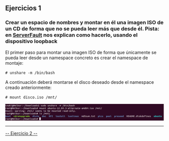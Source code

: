 ## Ejercicios 1

### Crear un espacio de nombres y montar en él una imagen ISO de un CD de forma que no se pueda leer más que desde él. Pista: en [ServerFault](http://serverfault.com/questions/198135/how-to-mount-an-iso-file-in-linux) nos explican como hacerlo, usando el dispositivo loopback

El primer paso para montar una imagen ISO de forma que únicamente se pueda leer desde un namespace concreto es crear el namespace de montaje:

    # unshare -m /bin/bash

A continuación deberá montarse el disco deseado desde el namespace creado anteriormente:

    # mount disco.iso /mnt/

![](./images/create_mount_namespace.png "Creación de namespace y montaje de disco en éste")


----------------------------------

[-- Ejercicio 2 --](./ejercicio02.md)
